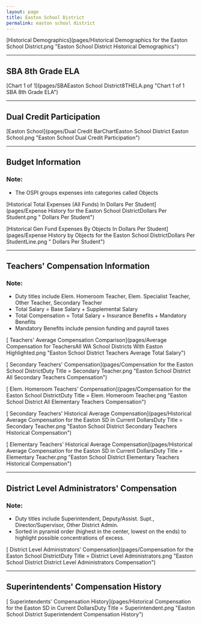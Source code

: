```yaml
---
layout: page
title: Easton School District
permalink: easton school district
---
```



[Historical Demographics](pages/Historical Demographics for the Easton School District.png "Easton School District Historical Demographics")

___

## SBA 8th Grade ELA

[Chart 1 of 1](pages/SBAEaston School District8THELA.png "Chart 1 of 1 SBA 8th Grade ELA")


___

## Dual Credit Participation

[Easton School](pages/Dual Credit BarChartEaston School District Easton School.png "Easton School Dual Credit Participation")


___

## Budget Information
### Note:
- The OSPI groups expenses into categories called Objects

[Historical Total Expenses (All Funds) In Dollars Per Student](pages/Expense History for the Easton School DistrictDollars Per Student.png " Dollars Per Student")

[Historical Gen Fund Expenses By Objects In Dollars Per Student](pages/Expense History by Objects for the Easton School DistrictDollars Per StudentLine.png " Dollars Per Student")


___

## Teachers' Compensation Information
### Note:
- Duty titles include Elem. Homeroom Teacher, Elem. Specialist Teacher, Other Teacher, Secondary Teacher
- Total Salary = Base Salary + Supplemental Salary
- Total Compensation = Total Salary + Insurance Benefits + Mandatory Benefits
- Mandatory Benefits include pension funding and payroll taxes

[ Teachers' Average Compensation Comparison](pages/Average Compensation for TeachersAll WA School Districts With Easton Highlighted.png "Easton School District Teachers Average Total Salary")

[ Secondary Teachers' Compensation](pages/Compensation for the Easton School DistrictDuty Title = Secondary Teacher.png "Easton School District All Secondary Teachers Compensation")

[ Elem. Homeroom Teachers' Compensation](pages/Compensation for the Easton School DistrictDuty Title = Elem. Homeroom Teacher.png "Easton School District All Elementary Teachers Compensation")

[ Secondary Teachers' Historical Average Compensation](pages/Historical Average Compensation for the Easton SD in Current DollarsDuty Title = Secondary Teacher.png "Easton School District Secondary Teachers Historical Compensation")

[ Elementary Teachers' Historical Average Compensation](pages/Historical Average Compensation for the Easton SD in Current DollarsDuty Title = Elementary Teacher.png "Easton School District Elementary Teachers Historical Compensation")


___

## District Level Administrators' Compensation

### Note:
- Duty titles include Superintendent, Deputy/Assist. Supt., Director/Supervisor, Other District Admin.
- Sorted in pyramid order (highest in the center, lowest on the ends) to highlight possible concentrations of excess.

[ District Level Administrators' Compensation](pages/Compensation for the Easton School DistrictDuty Title = District Level Administrators.png "Easton School District District Level Administrators Compensation")


___

## Superintendents' Compensation History

[ Superintendents' Compensation History](pages/Historical Compensation for the Easton SD in Current DollarsDuty Title = Superintendent.png "Easton School District Superintendent Compensation History")

